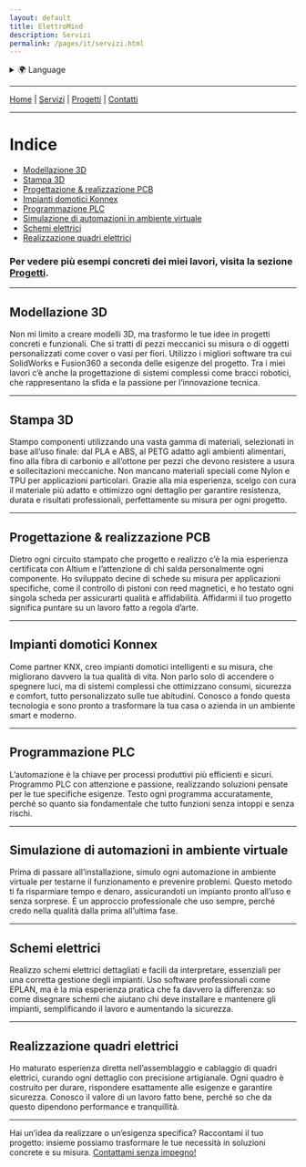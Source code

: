 ```yaml
---
layout: default
title: ElettroMind
description: Servizi
permalink: /pages/it/servizi.html
---
```


<details>
  <summary>🌍 Language</summary>
  <ul>
    <li><a href="/pages/it/servizi.html">🇮🇹 Italiano</a></li>
    <li><a href="/pages/en/services.html">🇬🇧 English</a></li>
  </ul>
</details>

***

[Home](/index.html) | [Servizi](/pages/it/servizi.html) | [Progetti](/pages/it/progetti.html) | [Contatti](/pages/it/contatti.html)

***

# Indice
- [Modellazione 3D](#modellazione-3d)
- [Stampa 3D](#stampa-3d)
- [Progettazione & realizzazione PCB](#progettazione--realizzazione-pcb)
- [Impianti domotici Konnex](#impianti-domotici-konnex)
- [Programmazione PLC](#programmazione-plc)
- [Simulazione di automazioni in ambiente virtuale](#simulazione-di-automazioni-in-ambiente-virtuale)
- [Schemi elettrici](#schemi-elettrici)
- [Realizzazione quadri elettrici](#realizzazione-quadri-elettrici)

### Per vedere più esempi concreti dei miei lavori, visita la sezione [Progetti](/pages/it/progetti.html).

***

## Modellazione 3D
Non mi limito a creare modelli 3D, ma trasformo le tue idee in progetti concreti e funzionali. Che si tratti di pezzi meccanici su misura o di oggetti personalizzati come cover o vasi per fiori. Utilizzo i migliori software tra cui SolidWorks e Fusion360 a seconda delle esigenze del progetto. Tra i miei lavori c’è anche la progettazione di sistemi complessi come bracci robotici, che rappresentano la sfida e la passione per l’innovazione tecnica.

***

## Stampa 3D
Stampo componenti utilizzando una vasta gamma di materiali, selezionati in base all’uso finale: dal PLA e ABS, al PETG adatto agli ambienti alimentari, fino alla fibra di carbonio e all’ottone per pezzi che devono resistere a usura e sollecitazioni meccaniche. Non mancano materiali speciali come Nylon e TPU per applicazioni particolari. Grazie alla mia esperienza, scelgo con cura il materiale più adatto e ottimizzo ogni dettaglio per garantire resistenza, durata e risultati professionali, perfettamente su misura per ogni progetto.

***

## Progettazione & realizzazione PCB
Dietro ogni circuito stampato che progetto e realizzo c’è la mia esperienza certificata con Altium e l’attenzione di chi salda personalmente ogni componente. Ho sviluppato decine di schede su misura per applicazioni specifiche, come il controllo di pistoni con reed magnetici, e ho testato ogni singola scheda per assicurarti qualità e affidabilità. Affidarmi il tuo progetto significa puntare su un lavoro fatto a regola d’arte.

***

## Impianti domotici Konnex
Come partner KNX, creo impianti domotici intelligenti e su misura, che migliorano davvero la tua qualità di vita. Non parlo solo di accendere o spegnere luci, ma di sistemi complessi che ottimizzano consumi, sicurezza e comfort, tutto personalizzato sulle tue abitudini. Conosco a fondo questa tecnologia e sono pronto a trasformare la tua casa o azienda in un ambiente smart e moderno.

***

## Programmazione PLC
L’automazione è la chiave per processi produttivi più efficienti e sicuri. Programmo PLC con attenzione e passione, realizzando soluzioni pensate per le tue specifiche esigenze. Testo ogni programma accuratamente, perché so quanto sia fondamentale che tutto funzioni senza intoppi e senza rischi.

***

## Simulazione di automazioni in ambiente virtuale
Prima di passare all’installazione, simulo ogni automazione in ambiente virtuale per testarne il funzionamento e prevenire problemi. Questo metodo ti fa risparmiare tempo e denaro, assicurandoti un impianto pronto all’uso e senza sorprese. È un approccio professionale che uso sempre, perché credo nella qualità dalla prima all’ultima fase.

***

## Schemi elettrici
Realizzo schemi elettrici dettagliati e facili da interpretare, essenziali per una corretta gestione degli impianti. Uso software professionali come EPLAN, ma è la mia esperienza pratica che fa davvero la differenza: so come disegnare schemi che aiutano chi deve installare e mantenere gli impianti, semplificando il lavoro e aumentando la sicurezza.

***

## Realizzazione quadri elettrici
Ho maturato esperienza diretta nell’assemblaggio e cablaggio di quadri elettrici, curando ogni dettaglio con precisione artigianale. Ogni quadro è costruito per durare, rispondere esattamente alle esigenze e garantire sicurezza. Conosco il valore di un lavoro fatto bene, perché so che da questo dipendono performance e tranquillità.

***

Hai un’idea da realizzare o un’esigenza specifica? Raccontami il tuo progetto: insieme possiamo trasformare le tue necessità in soluzioni concrete e su misura. [Contattami senza impegno!](/pages/it/contatti.html)
